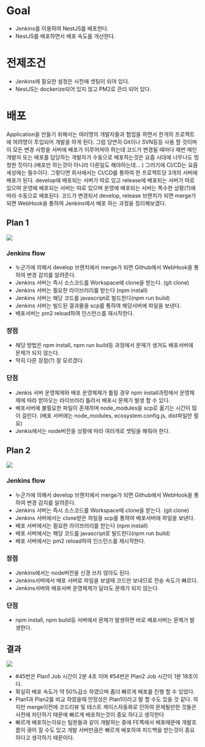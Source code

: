 # Goal
- Jenkins를 이용하여 NestJS를 배포한다.
- NestJS를 배포하면서 배포 속도를 개선한다.

# 전제조건
>
- Jenkins에 필요한 설정은 사전에 셋팅이 되어 있다.
- NestJS는 dockerize되어 있지 않고 PM2로 관리 되어 있다.

# 배포
Application을 만들기 위해서는 여러명의 개발자들과 협업을 하면서 한개의 프로젝트에 여려명이 투입되어 개발을 하게 된다. 
그럼 당연히 Git이나 SVN등등 사용 할 것이며 이 모든 변경 사항을 서버에 배포가 이루어져야 하는데 코드가 변경될 때마다 매번 메인 개발자 또는 배포를 담당하는 개발자가 수동으로 배포하는것은 요즘 시대에 너무나도 멍청한 짓이다.(배포만 하는것이 아니라 다른일도 해야하는데... )
그러기에 CI/CD는 요즘 세상에는 필수이다. 그렇다면 회사에서는 CI/CD를 통하여 한 프로젝트당 3개의 서버에 배포가 된다. develop에 배포되는 서버가 따로 있고 release에 배포되는 서버가 따로 있으며 운영에 배포되는 서버는 따로 있으며 운영에 배포되는 서버는 특수한 상황(?)에 따라 수동으로 배포된다.
코드가 변경되서 develop, release 브렌치가 되면 merge가 되면 WebHook을 통하여 Jenkins에서 배포 하는 과정을 정리해보겠다.


## Plan 1
![](https://velog.velcdn.com/images/hong-brother/post/bfbbf33a-3213-43a8-80b1-632255a64438/image.png)

### Jenkins flow
- 누군가에 의해서 develop 브렌치에서 merge가 되면 Github에서 WebHook을 통하여 변경 감지를 알려준다.
- Jenkins 서버는 즉시 소스코드를 Workspace에 clone을 받는다. (git clone)
- Jenkins 서버는 필요한 라이브러리를 받는다 (npm install)
- Jenkins 서버는 해당 코드를 javascript로 빌드한다(npm run build)
- Jenkins 서버는 빌드된 결과물을 scp를 통하여 해당서버에 파일을 보낸다.
- 배포서버는 pm2 reload하여 인스턴스를 재시작한다.

### 장점
- 해당 방법은 npm install, npm run build등 과정에서 문제가 생겨도 배포서버에 문제가 되지 않는다. 
- 딱히 다른 장점(?) 잘 모르겠다.

### 단점 
- Jenkis 서버 운영체제와 배포 운영체제가 틀릴 경우 npm install과정에서 운영체제에 따라 받아오는 라이브러리 틀려서 배포시 문제가 발생 할 수 있다.
- 배포서버에 불필요한 파일이 존재하며 node_modules을 scp로 옮기는 시간이 많이 걸린다.
(배포 서버에는 node_modules, ecosystem.config.js, dist파일만 필요)
- Jenkis에서는 node버전을 상황에 따라 여러개로 셋팅을 해줘야 한다.

## Plan 2
![](https://velog.velcdn.com/images/hong-brother/post/6817d2bf-4957-4ec3-9eae-a5c6a55be0fe/image.png)

### Jenkins flow
- 누군가에 의해서 develop 브렌치에서 merge가 되면 Github에서 WebHook을 통하여 변경 감지를 알려준다.
- Jenkins 서버는 즉시 소스코드를 Workspace에 clone을 받는다. (git clone)
- Jenkins 서버에서는 clone받은 파일을 scp를 통하여 배포서버에 파일을 보낸다.
- 배포 서버에서는 필요한 라이브러리를 받는다 (npm install)
- 배포 서버에서는 해당 코드를 javascript로 빌드한다(npm run build)
- 배포 서버에서는 pm2 reload하여 인스턴스를 재시작한다.

### 장점
- Jenkins에서는 node버전을 신경 쓰지 않아도 된다.
- Jenkins서버에서 배포 서버로 파일을 보낼때 코드만 보내므로 전송 속도가 빠르다.
- Jenkins서버와 배포서버 운영체제가 달라도 문제가 되지 않는다.

### 단점
- npm install, npm build등 서버에서 문제가 발생하면 바로 배포서버는 문제가 발생한다.

## 결과
![](https://velog.velcdn.com/images/hong-brother/post/8b9e8002-c15d-469e-a6a6-0f8757443f58/image.png)

- #45번은 Plan1 Job 시간이 2분 4초 이며 #54번은 Plan2 Job 시간이 1분 18초이다.
- 확실히 배포 속도가 약 50%감소 하였으며 좀더 빠르게 배포를 진행 할 수 있었다.
- Plan1과 Plan2를 비교 하였을때 안정성은 Plan1이라고 말 할 수도 있을 것 같다. 하지만 merge이전에 코드리뷰 및 테스트 케이스자동화로 인하여 문제될만한 것들은 사전에 차단하기 때문에 빠르게 배포하는것이 중요 하다고 생각한다
- 빠르게 배포하는이유는 팀원들과 같이 개발하는 중에 FE쪽에서 배포때문에 개발흐름이 끊어 질 수도 있고 개발 서버만큼은 빠르게 배포하여 피드백을 받는것이 중요하다고 생각하기 때문이다.

